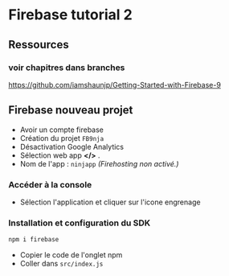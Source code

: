 # Firebase tutorial 2

## Ressources
### voir chapitres dans branches
https://github.com/iamshaunjp/Getting-Started-with-Firebase-9

## Firebase nouveau projet
- Avoir un compte firebase
- Création du projet `FB9nja`
- Désactivation Google Analytics
- Sélection web app __</>__ . 
- Nom de l'app : `ninjapp` _(Firehosting non activé.)_
### Accéder à la console
- Sélection l'application et cliquer sur l'icone engrenage
### Installation et configuration du SDK
```bash
npm i firebase
```
- Copier le code de l'onglet npm
- Coller dans `src/index.js`
